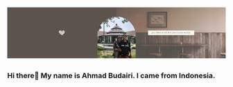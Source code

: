 # [![Ahmad Budairi Header](https://raw.githubusercontent.com/nusagates/nusagates/main/header1.png)](https://bloggersejoli.com)
### Hi there👋 My name is Ahmad Budairi. I came from Indonesia.

<!--
**nusagates/nusagates** is a ✨ _special_ ✨ repository because its `README.md` (this file) appears on your GitHub profile.

Here are some ideas to get you started:

- 🔭 I’m currently working on ...
- 🌱 I’m currently learning ...
- 👯 I’m looking to collaborate on ...
- 🤔 I’m looking for help with ...
- 💬 Ask me about ...
- 📫 How to reach me: ...
- 😄 Pronouns: ...
- ⚡ Fun fact: ...
-->
